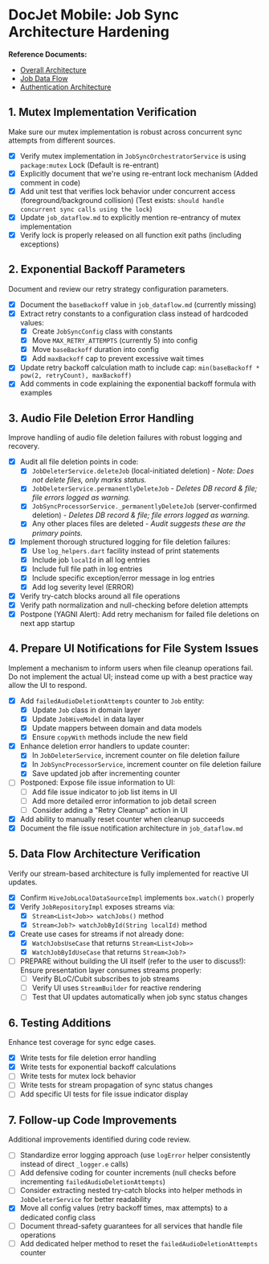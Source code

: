 # DocJet Mobile: Job Sync Architecture Hardening

**Reference Documents:**
- [Overall Architecture](docs/current/architecture.md)
- [Job Data Flow](docs/current/job_dataflow.md)
- [Authentication Architecture](docs/current/auth_architecture.md)

## 1. Mutex Implementation Verification
Make sure our mutex implementation is robust across concurrent sync attempts from different sources.

- [X] Verify mutex implementation in `JobSyncOrchestratorService` is using `package:mutex` Lock (Default is re-entrant)
- [X] Explicitly document that we're using re-entrant lock mechanism (Added comment in code)
- [X] Add unit test that verifies lock behavior under concurrent access (foreground/background collision) (Test exists: `should handle concurrent sync calls using the lock`)
- [X] Update `job_dataflow.md` to explicitly mention re-entrancy of mutex implementation
- [X] Verify lock is properly released on all function exit paths (including exceptions)

## 2. Exponential Backoff Parameters
Document and review our retry strategy configuration parameters.

- [X] Document the `baseBackoff` value in `job_dataflow.md` (currently missing)
- [X] Extract retry constants to a configuration class instead of hardcoded values:
  - [X] Create `JobSyncConfig` class with constants
  - [X] Move `MAX_RETRY_ATTEMPTS` (currently 5) into config
  - [X] Move `baseBackoff` duration into config
  - [X] Add `maxBackoff` cap to prevent excessive wait times
- [X] Update retry backoff calculation math to include cap: `min(baseBackoff * pow(2, retryCount), maxBackoff)`
- [X] Add comments in code explaining the exponential backoff formula with examples

## 3. Audio File Deletion Error Handling
Improve handling of audio file deletion failures with robust logging and recovery.

- [X] Audit all file deletion points in code:
  - [X] `JobDeleterService.deleteJob` (local-initiated deletion) - *Note: Does not delete files, only marks status.*
  - [X] `JobDeleterService.permanentlyDeleteJob` - *Deletes DB record & file; file errors logged as warning.*
  - [X] `JobSyncProcessorService._permanentlyDeleteJob` (server-confirmed deletion) - *Deletes DB record & file; file errors logged as warning.*
  - [X] Any other places files are deleted - *Audit suggests these are the primary points.*
- [X] Implement thorough structured logging for file deletion failures:
  - [X] Use `log_helpers.dart` facility instead of print statements
  - [X] Include job `localId` in all log entries
  - [X] Include full file path in log entries
  - [X] Include specific exception/error message in log entries
  - [X] Add log severity level (ERROR)
- [X] Verify try-catch blocks around all file operations
- [X] Verify path normalization and null-checking before deletion attempts
- [X] Postpone (YAGNI Alert): Add retry mechanism for failed file deletions on next app startup

## 4. Prepare UI Notifications for File System Issues
Implement a mechanism to inform users when file cleanup operations fail. Do not implement the actual UI; instead come up with a best practice way allow the UI to respond.

- [X] Add `failedAudioDeletionAttempts` counter to `Job` entity:
  - [X] Update `Job` class in domain layer
  - [X] Update `JobHiveModel` in data layer
  - [X] Update mappers between domain and data models
  - [X] Ensure `copyWith` methods include the new field
- [X] Enhance deletion error handlers to update counter:
  - [X] In `JobDeleterService`, increment counter on file deletion failure
  - [X] In `JobSyncProcessorService`, increment counter on file deletion failure
  - [X] Save updated job after incrementing counter
- [ ] Postponed: Expose file issue information to UI:
  - [ ] Add file issue indicator to job list items in UI
  - [ ] Add more detailed error information to job detail screen
  - [ ] Consider adding a "Retry Cleanup" action in UI
- [X] Add ability to manually reset counter when cleanup succeeds
- [X] Document the file issue notification architecture in `job_dataflow.md`

## 5. Data Flow Architecture Verification
Verify our stream-based architecture is fully implemented for reactive UI updates.

- [X] Confirm `HiveJobLocalDataSourceImpl` implements `box.watch()` properly
- [X] Verify `JobRepositoryImpl` exposes streams via:
  - [X] `Stream<List<Job>> watchJobs()` method
  - [X] `Stream<Job?> watchJobById(String localId)` method
- [X] Create use cases for streams if not already done:
  - [X] `WatchJobsUseCase` that returns `Stream<List<Job>>`
  - [X] `WatchJobByIdUseCase` that returns `Stream<Job?>`
- [ ] PREPARE without building the UI itself (refer to the user to discuss!): 
      Ensure presentation layer consumes streams properly:
  - [ ] Verify BLoC/Cubit subscribes to job streams
  - [ ] Verify UI uses `StreamBuilder` for reactive rendering
  - [ ] Test that UI updates automatically when job sync status changes

## 6. Testing Additions
Enhance test coverage for sync edge cases.

- [X] Write tests for file deletion error handling
- [X] Write tests for exponential backoff calculations
- [ ] Write tests for mutex lock behavior
- [ ] Write tests for stream propagation of sync status changes
- [ ] Add specific UI tests for file issue indicator display 

## 7. Follow-up Code Improvements
Additional improvements identified during code review.

- [ ] Standardize error logging approach (use `logError` helper consistently instead of direct `_logger.e` calls)
- [ ] Add defensive coding for counter increments (null checks before incrementing `failedAudioDeletionAttempts`)
- [ ] Consider extracting nested try-catch blocks into helper methods in `JobDeleterService` for better readability
- [X] Move all config values (retry backoff times, max attempts) to a dedicated config class
- [ ] Document thread-safety guarantees for all services that handle file operations
- [ ] Add dedicated helper method to reset the `failedAudioDeletionAttempts` counter 